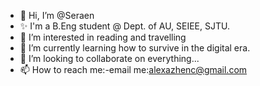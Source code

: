- 👋 Hi, I’m @Seraen
- ✨ I'm a B.Eng student @ Dept. of AU, SEIEE, SJTU.
- 👀 I’m interested in reading and travelling
- 🌱 I’m currently learning how to survive in the digital era.
- 💞️ I’m looking to collaborate on everything...
- 📫 How to reach me:-email me:alexazhenc@gmail.com
